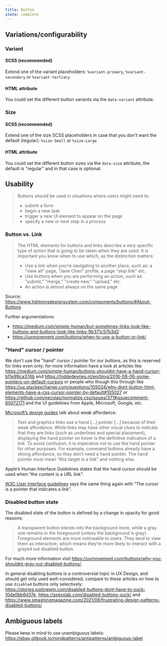 ```yaml
---
title: Button
state: complete
---
```


## Variations/configurability

### Variant

#### SCSS (recommended)

Extend one of the variant placeholders: `%variant-primary`, `%variant-secondary` or `%variant-tertiary`

#### HTML attribute

You could set the different button variants via the `data-variant` attribute.

### Size

#### SCSS (recommended)

Extend one of the size SCSS placeholders in case that you don't want the default (regular): `%size-Small` or `%size-Large`

#### HTML attribute

You could set the different button sizes via the `data-size` attribute, the default is "regular" and in that case is optional.

## Usability

> Buttons should be used in situations where users might need to:
>
> - submit a form
> - begin a new task
> - trigger a new UI element to appear on the page
> - specify a new or next step in a process

### Button vs. Link

> The HTML elements for buttons and links describe a very specific type of action that is going to be taken when they are used. It is important you know when to use which, as the distinction matters:
>
> - Use a link when you’re navigating to another place, such as: a "view all" page, "Jane Chen" profile, a page "skip link" etc.
> - Use buttons when you are performing an action, such as: "submit," "merge," "create new," "upload," etc.
> - An action is almost always on the same page

Source: <https://www.lightningdesignsystem.com/components/buttons/#About-Buttons>

Further argumentations:

- <https://medium.com/simple-human/but-sometimes-links-look-like-buttons-and-buttons-look-like-links-9b371c57b3d2>
- <https://uxmovement.com/buttons/when-to-use-a-button-or-link/>

### "Hand" cursor / pointer

We don't use the "hand" cursor / pointer for our buttons, as this is reserved for links even only; for more information have a look at articles like <https://medium.com/simple-human/buttons-shouldnt-have-a-hand-cursor-b11e99ca374b> and <https://hiddedevries.nl/en/blog/2016-08-06-some-pointers-on-default-cursors> or people who though this through like <https://ux.stackexchange.com/questions/105024/why-dont-button-html-elements-have-a-css-cursor-pointer-by-default#105027> or <https://github.com/necolas/normalize.css/issues/371#issuecomment-60072171> and the UI guidelines from Apple, Microsoft, Google, etc.

[Microsoft’s design guides](https://docs.microsoft.com/de-de/windows/win32/uxguide/inter-mouse) talk about weak affordance:

> Text and graphics links use a hand […] pointer […] because of their weak affordance. While links may have other visual clues to indicate that they are links (such as underlines and special placement), displaying the hand pointer on hover is the definitive indication of a link. To avoid confusion, it is imperative not to use the hand pointer for other purposes. For example, command buttons already have a strong affordance, so they don’t need a hand pointer. The hand pointer must mean “this target is a link” and nothing else.

Apple’s Human Interface Guidelines states that the hand cursor should be used when “the content is a URL link”.

[W3C User Interface guidelines](https://www.w3.org/TR/css-ui-3/#cursor) says the same thing again with “The cursor is a pointer that indicates a link”.

### Disabled button state

The disabled state of the button is defined by a change in opacity for good reasons:

> A transparent button blends into the background more, while a gray one remains in the foreground (unless the background is gray). Foreground elements are more noticeable to users. They tend to view them as interactive, which means they’re more likely to interact with a grayed out disabled button.

For much more information visit <https://uxmovement.com/buttons/why-you-shouldnt-gray-out-disabled-buttons/>.

In general disabling buttons is a controversial topic in UX Design, and should get only used well-considered; compare to these articles on how to use `disabled` buttons only selectively: <https://stories.justinewin.com/disabled-buttons-dont-have-to-suck-10da0bb6d37e>, <https://axesslab.com/disabled-buttons-suck/> and <https://www.smashingmagazine.com/2021/08/frustrating-design-patterns-disabled-buttons/>

## Ambiguous labels

Please keep in mind to use unambiguous labels: <https://ebay.gitbook.io/mindpatterns/antipatterns/ambiguous-label>

[inspirational sources for this page]: # "https://uxmovement.com/buttons/why-you-shouldnt-gray-out-disabled-buttons/"
[inspirational sources for this page]: # "https://uxmovement.com/buttons/the-challenges-with-single-toggle-buttons/"
[inspirational sources for this page]: # "https://developer.mozilla.org/en-US/docs/Web/HTML/Element/button"
[inspirational sources for this page]: # "https://www.uiguideline.com/components/button"
[inspirational sources for this page]: # "https://designsystem.gov.au/components/buttons/"
[inspirational sources for this page]: # "http://uxmovement.com/buttons/when-to-use-a-button-or-link/"
[inspirational sources for this page]: # "https://medium.com/simple-human/but-sometimes-links-look-like-buttons-and-buttons-look-like-links-9b371c57b3d2"
